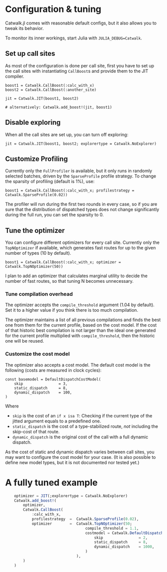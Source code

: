# Configuration & tuning

Catwalk.jl comes with reasonable default configs,
but it also allows you to tweak its behavior.

To monitor its inner workings, start Julia with `JULIA_DEBUG=Catwalk`.

## Set up call sites

As most of the configuration is done per call site,
first you have to set up the call sites with instantiating
`CallBoost`s and provide them to the JIT compiler.

```
boost1 = Catwalk.CallBoost(:calc_with_x)
boost2 = Catwalk.CallBoost(:another_site)

jit = Catwalk.JIT(boost1, boost2)

# alternatively: Catwalk.add_boost!(jit, boost1)
```

## Disable exploring

When all the call sites are set up, you can turn off
exploring:

```
jit = Catwalk.JIT(boost1, boost2; explorertype = Catwalk.NoExplorer)
```

## Customize Profiling

Currently only the `FullProfiler` is available,
but it only runs in randomly selected batches,
driven by the `SparseProfile` profile strategy.
To change the sparsity of profiling (default is 1%), use:

```
boost1 = Catwalk.CallBoost(:calc_with_x; profilestrategy = Catwalk.SparseProfile(0.02))
```

The profiler will run during the first two rounds in every case,
so if you are sure that the distribution of dispatched types does
not change significantly during the full run, you can set the sparsity to 0.

## Tune the optimizer

You can configure different optimizers for every call site.
Currently only the `TopNOptimizer` if available, which generates
fast routes for up to the given number of types (10 by default).

```
boost1 = Catwalk.CallBoost(:calc_with_x; optimizer = Catwalk.TopNOptimizer(50))
```

I plan to add an optimizer that calculates marginal utility to decide the
number of fast routes, so that tuning N becomes unnecessary.

### Tune compilation overhead

The optimizer accepts the `compile_threshold` argument (1.04 by default).
Set it to a higher value if you think there is too much compilation.

The optimizer maintains a list of all previous compilations
and finds the best one from them for the current profile,
based on the cost model. If the cost of that historic best
compilation is not larger than the ideal one generated
for the current profile multiplied with `compile_threshold`,
then the historic one will be reused.

### Customize the cost model

The optimizer also accepts a cost model. The default cost model is the following (costs are measured in clock cycles):

```
const basemodel = DefaultDispatchCostModel(
    skip                = 3,
    static_dispatch     = 8,
    dynamic_dispatch    = 100,
)
```

Where

- `skip` is the cost of an `if x isa T`: Checking if the current type of the jitted argument equals to a predefined one.
- `static_dispatch` is the cost of a type-stabilized route, *not* including the skip-cost of that route.
- `dynamic_dispatch` is the original cost of the call with a full dynamic dispatch.

As the cost of static and dynamic dispatch varies between call sites, you may want to configure
the cost model for your case. (It is also possible to define new model types, but it is not documented nor tested yet.)

# A fully tuned example

```julia
    optimizer = JIT(;explorertype = Catwalk.NoExplorer)
    Catwalk.add_boost!(
        optimizer,
        Catwalk.CallBoost(
            :calc_with_x,
            profilestrategy  =  Catwalk.SparseProfile(0.02),
            optimizer        =  Catwalk.TopNOptimizer(50;
                                    compile_threshold = 1.1,
                                    costmodel = Catwalk.DefaultDispatchCostModel(
                                        skip                = 2,
                                        static_dispatch     = 8,
                                        dynamic_dispatch    = 1000,
                                    )
                                ),
        )
    )
```